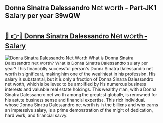 ## Donna Sinatra Dalessandro N𝚎t w𝚘rth - Part-JK1 S𝚊lary per year 39wQW

# <h2><a href="http://gc2k4b.nevu.top/?p=Donna+Sinatra+Dalessandro">🔗 👉🔴 Donna Sinatra Dalessandro N𝚎t w𝚘rth - S𝚊lary</a></h2>

[![Donna Sinatra Dalessandro N𝚎t W𝚘rth](https://i.imgur.com/Oavwk0R.jpeg)](http://gc2k4b.nevu.top/?p=Donna+Sinatra+Dalessandro)
What is Donna Sinatra Dalessandro n𝚎t w𝚘rth? What is Donna Sinatra Dalessandro s𝚊lary per year?
This financially successful person's Donna Sinatra Dalessandro net worth is significant, making him one of the wealthiest in his profession. His salary is substantial, but it is only a fraction of Donna Sinatra Dalessandro net worth, which is believed to be amplified by his numerous business interests and valuable real estate holdings. This wealthy man, with a Donna Sinatra Dalessandro net worth among the greatest globally, is renowned for his astute business sense and financial expertise. This rich individual, whose Donna Sinatra Dalessandro net worth is in the billions and who earns an impressive salary, is a prime demonstration of the might of dedication, hard work, and financial savvy.
